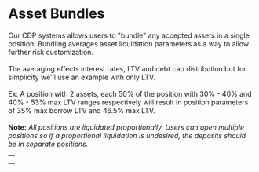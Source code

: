 # Asset Bundles

Our CDP systems allows users to "bundle" any accepted assets in a single position. Bundling averages asset liquidation parameters as a way to allow further risk customization.\
\
The averaging effects interest rates, LTV and debt cap distribution but for simplicity we'll use an example with only LTV.\
\
Ex: A position with 2 assets, each 50% of the position with 30% - 40% and 40% - 53% max LTV ranges respectively will result in position parameters of 35% max borrow LTV and 46.5% max LTV.\
\
**Note:** _All positions are liquidated proportionally. Users can open multiple positions so if a proportional liquidation is undesired, the deposits should be in separate positions._\
__\
__
